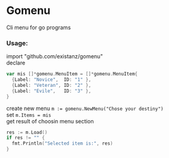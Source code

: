 # Gomenu
Cli menu for go programs

### Usage:
import "github.com/existanz/gomenu"  
declare 
```Go
var mis []*gomenu.MenuItem = []*gomenu.MenuItem{
  {Label: "Novice",  ID: "1" },
  {Label: "Veteran", ID: "2" },
  {Label: "Evile",   ID: "3" },
}
```  
create new menu `m := gomenu.NewMenu("Chose your destiny")`  
set `m.Items = mis`  
get result of choosin menu section
```go
res := m.Load()
if res != "" {
  fmt.Println("Selected item is:", res)
}
```